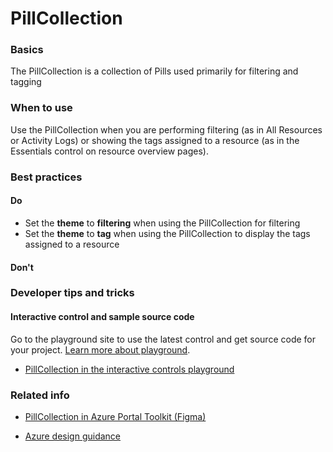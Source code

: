 ﻿# PillCollection

 
<a name="basics"></a>
### Basics
The PillCollection is a collection of Pills used primarily for filtering and tagging


<!-- TODO get an IMAGE to embed here -->

<!-- TODO get an SAMPLE CODE to embed here -->

 
<a name="when-to-use"></a>
### When to use
Use the PillCollection when you are performing filtering (as in All Resources or Activity Logs) or showing the tags assigned to a resource (as in the Essentials control on resource overview pages).


 
<a name="best-practices"></a>
### Best practices


<a name="best-practices-do"></a>
#### Do

* Set the **theme** to **filtering** when using the PillCollection for filtering
* Set the **theme** to **tag** when using the PillCollection to display the tags assigned to a resource

<a name="best-practices-don-t"></a>
#### Don&#39;t

<!-- TODO need Don'ts -->



 
<a name="developer-tips-and-tricks"></a>
### Developer tips and tricks



<a name="developer-tips-and-tricks-interactive-control-and-sample-source-code"></a>
#### Interactive control and sample source code
Go to the playground site to use the latest control and get source code for your project.  [Learn more about playground](./top-extensions-controls-playground.md).

*  <a href="https://ms.portal.azure.com/?Microsoft_Azure_Playground=true#blade/Microsoft_Azure_Playground/ControlsIndexBlade/PillCollection_create_Playground" target="_blank">PillCollection in the interactive controls playground</a>




 
<a name="related-info"></a>
### Related info

* <a href="https://www.figma.com/file/Bwn8rmUOYtnPRwA3JoQTBn/Azure-Portal-Toolkit?node-id=3083%3A2972
" target="_blank">PillCollection in Azure Portal Toolkit (Figma)</a>

* [Azure design guidance](http://aka.ms/portalfx/design)


